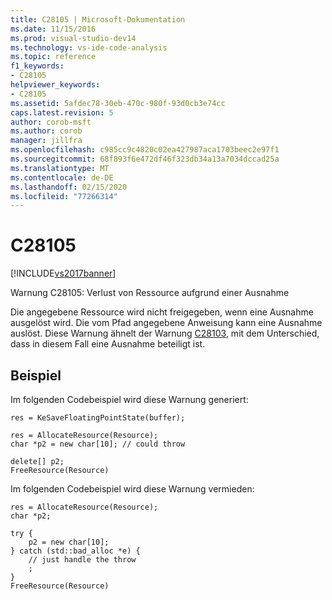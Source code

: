 ```yaml
---
title: C28105 | Microsoft-Dokumentation
ms.date: 11/15/2016
ms.prod: visual-studio-dev14
ms.technology: vs-ide-code-analysis
ms.topic: reference
f1_keywords:
- C28105
helpviewer_keywords:
- C28105
ms.assetid: 5afdec78-30eb-470c-980f-93d0cb3e74cc
caps.latest.revision: 5
author: corob-msft
ms.author: corob
manager: jillfra
ms.openlocfilehash: c985cc9c4820c02ea427987aca1703beec2e97f1
ms.sourcegitcommit: 68f893f6e472df46f323db34a13a7034dccad25a
ms.translationtype: MT
ms.contentlocale: de-DE
ms.lasthandoff: 02/15/2020
ms.locfileid: "77266314"
---
```

# <a name="c28105"></a>C28105
[!INCLUDE[vs2017banner](../includes/vs2017banner.md)]

Warnung C28105: Verlust von Ressource aufgrund einer Ausnahme  
  
 Die angegebene Ressource wird nicht freigegeben, wenn eine Ausnahme ausgelöst wird. Die vom Pfad angegebene Anweisung kann eine Ausnahme auslöst. Diese Warnung ähnelt der Warnung [C28103](../code-quality/c28103.md), mit dem Unterschied, dass in diesem Fall eine Ausnahme beteiligt ist.  
  
## <a name="example"></a>Beispiel  
 Im folgenden Codebeispiel wird diese Warnung generiert:  
  
```  
res = KeSaveFloatingPointState(buffer);  
  
res = AllocateResource(Resource);  
char *p2 = new char[10]; // could throw  
  
delete[] p2;  
FreeResource(Resource)  
```  
  
 Im folgenden Codebeispiel wird diese Warnung vermieden:  
  
```  
res = AllocateResource(Resource);  
char *p2;  
  
try {  
    p2 = new char[10];  
} catch (std::bad_alloc *e) {  
    // just handle the throw  
    ;  
}  
FreeResource(Resource)  
```
